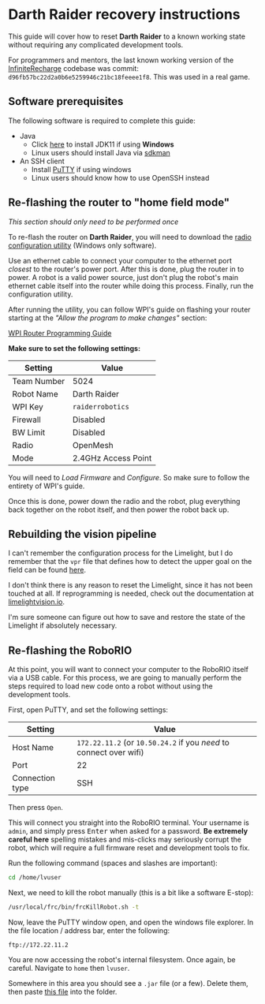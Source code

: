 # Darth Raider recovery instructions

This guide will cover how to reset **Darth Raider** to a known working state without requiring any complicated development tools.

For programmers and mentors, the last known working version of the [InfiniteRecharge](https://github.com/frc5024/InfiniteRecharge) codebase was commit: `d96fb57bc22d2a0b6e5259946c21bc18feeee1f8`. This was used in a real game.

## Software prerequisites

The following software is required to complete this guide:

- Java
  - Click [here](https://github.com/adoptium/temurin11-binaries/releases/download/jdk-11.0.13%2B8/OpenJDK11U-jdk_x86-32_windows_hotspot_11.0.13_8.msi) to install JDK11 if using **Windows**
  - Linux users should install Java via [sdkman](https://sdkman.io/)
- An SSH client
  - Install [PuTTY](https://the.earth.li/~sgtatham/putty/latest/w64/putty-64bit-0.76-installer.msi) if using windows
  - Linux users should know how to use OpenSSH instead

## Re-flashing the router to "home field mode"

*This section should only need to be performed once*

To re-flash the router on **Darth Raider**, you will need to download the [radio configuration utility](https://github.com/frc5024/backflip-reset/raw/master/firmware/radio/FRC_Radio_Configuration_20_0_0.exe) (Windows only software). 

Use an ethernet cable to connect your computer to the ethernet port *closest* to the router's power port. After this is done, plug the router in to power. A robot is a valid power source, just don't plug the robot's main ethernet cable itself into the router while doing this process. Finally, run the configuration utility.

After running the utility, you can follow WPI's guide on flashing your router starting at the *"Allow the program to make changes"* section:

[WPI Router Programming Guide](https://docs.wpilib.org/en/2020/docs/getting-started/getting-started-frc-control-system/radio-programming.html#allow-the-program-to-make-changes-if-prompted)

**Make sure to set the following settings:**

| Setting     | Value               |
|-------------|---------------------|
| Team Number | 5024                |
| Robot Name  | Darth Raider        |
| WPI Key     | `raiderrobotics`    |
| Firewall    | Disabled            |
| BW Limit    | Disabled            |
| Radio       | OpenMesh            |
| Mode        | 2.4GHz Access Point |

You will need to *Load Firmware* and *Configure*. So make sure to follow the entirety of WPI's guide.

Once this is done, power down the radio and the robot, plug everything back together on the robot itself, and then power the robot back up.

## Rebuilding the vision pipeline

I can't remember the configuration process for the Limelight, but I do remember that the `vpr` file that defines how to detect the upper goal on the field can be found [here](https://raw.githubusercontent.com/frc5024/InfiniteRecharge/master/src/main/limelight/2020default.vpr).

I don't think there is any reason to reset the Limelight, since it has not been touched at all. If reprogramming is needed, check out the documentation at [limelightvision.io](https://docs.limelightvision.io/en/latest/getting_started.html).

I'm sure someone can figure out how to save and restore the state of the Limelight if absolutely necessary.

## Re-flashing the RoboRIO

At this point, you will want to connect your computer to the RoboRIO itself via a USB cable. For this process, we are going to manually perform the steps required to load new code onto a robot without using the development tools.

First, open PuTTY, and set the following settings:

| Setting         | Value                                                              |
|-----------------|--------------------------------------------------------------------|
| Host Name       | `172.22.11.2` (or `10.50.24.2` if you *need* to connect over wifi) |
| Port            | 22                                                                 |
| Connection type | SSH                                                                |

Then press `Open`.

This will connect you straight into the RoboRIO terminal. Your username is `admin`, and simply press <kbd>Enter</kbd> when asked for a password. **Be extremely careful here** spelling mistakes and mis-clicks may seriously corrupt the robot, which will require a full firmware reset and development tools to fix.

Run the following command (spaces and slashes are important):

```sh
cd /home/lvuser
```

Next, we need to kill the robot manually (this is a bit like a software E-stop):

```sh
/usr/local/frc/bin/frcKillRobot.sh -t
```

Now, leave the PuTTY window open, and open the windows file explorer. In the file location / address bar, enter the following:

```text
ftp://172.22.11.2
```

You are now accessing the robot's internal filesystem. Once again, be careful. Navigate to `home` then `lvuser`.

Somewhere in this area you should see a `.jar` file (or a few). Delete them, then paste [this file]() into the folder.
